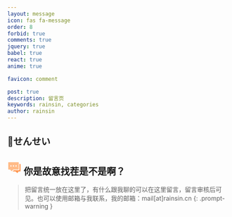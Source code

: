 ```yaml
---
layout: message
icon: fas fa-message
order: 8
forbid: true
comments: true
jquery: true
babel: true
react: true
anime: true

favicon: comment

post: true
description: 留言页
keywords: rainsin, categories
author: rainsin
---
```


<style>
  @font-face {
    font-family: "Gourmand";
    src: url("https://file.rainsin.cn/d/blog/font/Gourmand-.woff?sign=h6-2SUODfbL4ukPvWwJpRYeaAcIny5bbmvYePpDh6to=:0"),url("https://mypan.cpolar.io/d/blog/font/ManbowLines-Regular.woff?sign=4TvTEtxmA39bE2mKh8uwEkoj3mzCHwZcTnZNZlGajuY=:0");
    font-weight: normal;
    font-style: normal;
    font-display: swap;
}

.av-box {
    width: 100%;
}

.container-av {
    width: 100%;
}

.three-av {
    width: 100%;
    display: grid;
    grid-template-columns: 1fr 1fr 1fr;
    gap: 12px;
}

.av-item-box {
    display: flex;
    position: relative;
    border: var(--box-border);
    border-radius: 18px;
    box-shadow: 0 6px 18px rgba(0, 0, 0, .1);
    padding: 30px 20px;
    z-index: 1;
}

.three-av .av-item-box {
    width: 100%;
    aspect-ratio: 4/6;
    background-position: center;
    background-size: cover;
}

.av-mask {
    position: absolute;
    z-index: 2;
    top: 0;
    left: 0;
    width: 100%;
    height: 100%;
    opacity: .6;
    border-radius: 18px;
}

.three-av .av-item-box:nth-child(2) {
    margin: 0 3.75px 0 2.5px;
}

.three-av .av-item-box:nth-child(3) {
    margin: 0 2.5px 0 3.75px;
}

.three-av .av-item-box:nth-child(4) {
    margin-left: 5px;
}

.three-av .av-item-box:nth-child(1) {
    margin-right: 5px;
}

.av-item-box {
    flex: 1;
    flex-direction: column;
}

.av-title {
    z-index: 3;
    width: 100%;
    display: flex;
    align-content: center;
    flex-wrap: wrap;

}

.three-av>div:nth-child(2) {
    align-self: flex-end;
}

.av-title-name {
    font-size: 1.4em;
    font-weight: 600;
    align-self: center;
    flex: 1;
}


.av-detial-item {
    display: flex;
    color: #fff;
    margin: 6px 0;
}

.av-detial-item-main {
    font-family: "Ping Fang";
    margin-right: 10px;
    font-weight: 600;
}

.av-detial-item-content {
    font-family: "Gourmand";
    color: #000;
}

.av-detial {
    z-index: 3;
    margin-top: 2em;
    font-size: 0.8em;
}


.av-title-img {
    display: flex;
    justify-content: end;
}

.av-title-img-main {
    width: 3em;
    height: 3em;
    border-radius: 1.5em;
    border: 2px solid #e3e8f7ff;
    background-size: cover;
    background-position: center;
    cursor: pointer;
}

.av-mfact-logo {
    z-index: 3;
    position: absolute;
    width: 2em;
    aspect-ratio: 1;
    background-size: cover;
    background-position: center;
}

.av-mfact-logo {
    bottom: 30px;
    right: 15px;
}


#山岸あやか {
    width: 6.2em;
    aspect-ratio: 241/48;
    bottom: 2em;
}

@media screen and (width <= 400px) {
    #shrink-card{
      display: block !important;
    }

    #av-box{
      display: none !important;
    }
}

@media screen and (width > 400px) {
    #shrink-card{
      display: none !important;
    }

    #av-box{
      display: block !important;
    }
}
</style>

## 🍑せんせい

<link rel="stylesheet" href="/assets/comment/main-min.css"/>

<main id="shrink-card">
  <div class="c-glitch" style="border-radius: 12px;margin-bottom: 1rem;aspect-ratio: 1 / 1.6;background-image: url('https://file.rainsin.cn/d/blog/img/1660018987.jpg');">
    <div class="c-glitch__img" style="background-image: url('https://file.rainsin.cn/d/blog/img/1660018987.jpg');"></div>
    <div class="c-glitch__img" style="background-image: url('https://file.rainsin.cn/d/blog/img/1660018987.jpg');"></div>
    <div class="c-glitch__img" style="background-image: url('https://file.rainsin.cn/d/blog/img/1660018987.jpg');"></div>
    <div class="c-glitch__img" style="background-image: url('https://file.rainsin.cn/d/blog/img/1660018987.jpg');"></div>
    <div class="c-glitch__img" style="background-image: url('https://file.rainsin.cn/d/blog/img/1660018987.jpg');"></div>
  </div>
</main>

<div id="av-box" class="show-about"></div>

## <svg t="1730904458415" class="icon" viewBox="0 0 1024 1024" version="1.1" xmlns="http://www.w3.org/2000/svg" p-id="9128" width="32" height="32"><path d="M572.27 118H97.15C78.92 118 64 132.91 64 151.13v472.04c0 18.22 14.92 33.13 33.15 33.13h95.28c9.3 0 18.16 3.9 24.44 10.75l66.94 100.14c6.57 7.17 17.87 7.17 24.44 0l116.67-100.14a33.162 33.162 0 0 1 24.44-10.75h343.9c18.23 0 33.15-14.91 33.15-33.13V151.13c0-18.22-14.92-33.13-33.15-33.13h-74.58M258.75 440.97c-27.46 0-49.72-22.25-49.72-49.69 0-27.44 22.26-49.69 49.72-49.69s49.72 22.25 49.72 49.69c0 27.45-22.26 49.69-49.72 49.69z m186.46 0c-27.46 0-49.72-22.25-49.72-49.69 0-27.44 22.26-49.69 49.72-49.69 27.46 0 49.72 22.25 49.72 49.69 0 27.45-22.26 49.69-49.72 49.69z m186.46 0c-27.46 0-49.72-22.25-49.72-49.69 0-27.44 22.26-49.69 49.72-49.69 27.46 0 49.72 22.25 49.72 49.69 0 27.45-22.26 49.69-49.72 49.69z" fill="#FFBB88" p-id="9129"></path><path d="M926.85 251.45h-49.72V673.8c0 18.22-14.92 33.13-33.15 33.13H483.51c-9.29 0-18.16 3.9-24.44 10.75l-83.96 72.06h199.52c9.29 0 18.16 3.9 24.44 10.75l116.67 100.14c6.57 7.17 17.87 7.17 24.44 0l66.94-100.14a33.162 33.162 0 0 1 24.44-10.75h95.28c18.23 0 33.15-14.91 33.15-33.13V284.58c0.01-18.22-14.91-33.13-33.14-33.13z" fill="#FF9852" p-id="9130"></path></svg> 你是故意找茬是不是啊？

> 把留言统一放在这里了，有什么跟我聊的可以在这里留言，留言审核后可见。也可以使用邮箱与我联系，我的邮箱：mail[at]rainsin.cn
{: .prompt-warning }

<script type="text/babel" src="/assets/about/components/art.js"></script>